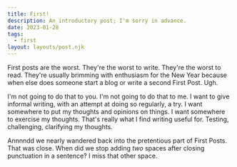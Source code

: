```yaml
---
title: First!
description: An introductory post; I'm sorry in advance.
date: 2023-01-28
tags:
  - first
layout: layouts/post.njk
---
```


First posts are the worst. They're the worst to write. They're the worst to read. They're usually brimming with enthusiasm for the New Year because when else does someone start a blog or write a second First Post. Ugh.

I'm not going to do that to you. I'm not going to do that to me. I want to give informal writing, with an attempt at doing so regularly, a try. I want somewhere to put my thoughts and opinions on things. I want somewhere to exercise my thoughts. That's really what I find writing useful for. Testing, challenging, clarifying my thoughts.

Annnndd we nearly wandered back into the pretentious part of First Posts. That was close. When did we stop adding *two* spaces after closing punctuation in a sentence? I miss that other space.